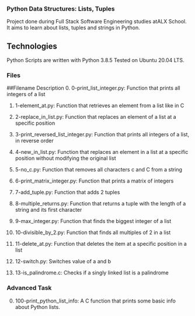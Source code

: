 ### Python Data Structures: Lists, Tuples ###

Project done during Full Stack Software Engineering studies atALX School. 
It aims to learn about lists, tuples and strings in Python.

## Technologies ###

Python Scripts are written with Python 3.8.5
Tested on Ubuntu 20.04 LTS.

### Files ###

##Filename	Description
0. 0-print_list_integer.py: Function that prints all integers of a list

1. 1-element_at.py: Function that retrieves an element from a list like in C

2. 2-replace_in_list.py: Function that replaces an element of a list at a specific position

3. 3-print_reversed_list_integer.py: Function that prints all integers of a list, in reverse order

4. 4-new_in_list.py: Function that replaces an element in a list at a specific position without modifying the original list

5. 5-no_c.py: Function that removes all characters c and C from a string

6. 6-print_matrix_integer.py: Function that prints a matrix of integers

7. 7-add_tuple.py: Function that adds 2 tuples

8. 8-multiple_returns.py: Function that returns a tuple with the length of a string and its first character

9. 9-max_integer.py: Function that finds the biggest integer of a list

10. 10-divisible_by_2.py: Function that finds all multiples of 2 in a list

11. 11-delete_at.py: Function that deletes the item at a specific position in a list

12. 12-switch.py: Switches value of a and b

13. 13-is_palindrome.c: Checks if a singly linked list is a palindrome

### Advanced Task ###

0. 100-print_python_list_info: A C function that prints some basic info about Python lists.
